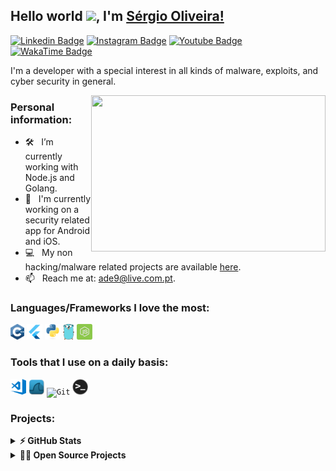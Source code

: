 ## Hello world <img src="https://media.giphy.com/media/hvRJCLFzcasrR4ia7z/giphy.gif" width="25px">, I'm [Sérgio Oliveira!](https://github.com/Mistakx/)

[![Linkedin Badge](https://img.shields.io/badge/-Linkedin-2554da?style=flat-square&logo=Linkedin&logoColor=white)](https://www.linkedin.com/in/sergio-n-oliveira/)
[![Instagram Badge](https://img.shields.io/badge/-Instagram-e4405f?style=flat-square&logo=Instagram&logoColor=white)](https://instagram.com/Mistakx/)
[![Youtube Badge](https://img.shields.io/badge/-Youtube-bf1d00?style=flat-square&logo=Youtube&logoColor=white)](https://www.youtube.com/channel/UCgPqmKIfUjk91vQJC4mvoJA)
[![WakaTime Badge](https://img.shields.io/badge/-WakaTime-0cc7e8?style=flat-square&logo=WakaTime&logoColor=white)](https://wakatime.com/@Mistakx)

I'm a developer with a special interest in all kinds of malware, exploits, and cyber security in general.
<!-- <img align="right" height="250" width="375" alt="" src="https://raw.githubusercontent.com/iampavangandhi/iampavangandhi/master/gifs/coder.gif" /> -->

<img align="right" height="250" width="375" alt="" src="https://i.giphy.com/media/8fRwPZtbWkkX6/giphy.webp" />

### Personal information:
 
- 🛠 &nbsp; I’m currently working with Node.js and Golang.
- 📱 &nbsp; I'm currently working on a security related app for Android and iOS.
- 💻 &nbsp; My non hacking/malware related projects are available [here](https://github.com/Mistakx?tab=repositories).
- 📫 &nbsp; Reach me at: ade9@live.com.pt.

### Languages/Frameworks I love the most:

<code><img title="C++" height="25" src="assets/cpp.svg"></code>
<code><img title="Flutter" height="25" src="assets/flutter.png"></code>
<code><img title="Python" height="25" src="assets/python.svg"></code>
<code><img title="Golang" height="25" src="assets/golang.svg"></code>
<code><img title="Node.js" height="25" width="25" src="assets/node.svg"></code>

### Tools that I use on a daily basis:

<code><img title="Visual Studio Code" height="25" src="assets/visual-studio-code.png"></code>
<code><img title="Wireshark" height="25" src="assets/wireshark-icon.png"></code>
<code><img title="Git" height="25" src="https://github.com/zumrudu-anka/zumrudu-anka/blob/master/images/git-original.svg"></code>
<code><img title="Bash" height="25" src="assets/terminal.png" alt="terminal"></code>
<!-- "https://raw.githubusercontent.com/github/explore/80688e429a7d4ef2fca1e82350fe8e3517d3494d/topics/terminal/terminal.png" -->

### Projects:

<details>	
  <summary><b>⚡ GitHub Stats</b></summary>

  <a title="GitHub Stats">
    <img height=175 align="center" src="https://github-readme-stats.vercel.app/api?username=Mistakx&show_icons=true&theme=chartreuse-dark">
  </a>

  <!-- <a href="https://github.com/Mistakx/github-readme-stats" title="Most Used Languages">
    <img height=175 align="center" src="https://github-readme-stats.vercel.app/api/top-langs/?username=Mistakx&hide=c%23,powershell,java&title_color=2aa889&text_color=99d1ce&icon_color=2bbc8a&bg_color=0c1014&langs_count=8&layout=compact" />
  </a> -->

  <a title="Most Used Languages">
    <img height=175 align="center" src="https://github-readme-stats.vercel.app/api/top-langs/?username=Mistakx&theme=chartreuse-dark&layout=compact" />
  </a>

  <!-- [![willianrod's wakatime stats](https://github-readme-stats.vercel.app/api/wakatime?username=Mistakx)](https://github.com/anuraghazra/github-readme-stats) -->

</details>



<details>
  <summary><b>🧑‍🚀 Open Source Projects</b></summary>

  <br />
  <table>
    <thead align="center">
      <tr border: none;>
        <td><b>💻 Projects</b></td>
        <td><b>🌟 Stars</b></td>
        <td><b>🍴 Forks</b></td>
        <td><b>🐛 Issues</b></td>
        <td><b>🔔 Pull Requests</b></td>
        <td><b>👨‍💻 Language</b></td>
      </tr>
    </thead>
    <tbody>
      <tr>
	      <td><a href="https://github.com/Mistakx/Bus-Company"><b>🚌 Bus Company Simulation</b></a></td>
        <td><img alt="Stars" src="https://img.shields.io/github/stars/Mistakx/Bus-Company?style=flat-square&labelColor=343b41"/></td>
        <td><img alt="Forks" src="https://img.shields.io/github/forks/Mistakx/Bus-Company?style=flat-square&labelColor=343b41"/></td>
        <td><img alt="Issues" src="https://img.shields.io/github/issues/Mistakx/Bus-Company?style=flat-square"/></td>
        <td><img alt="Pull Requests" src="https://img.shields.io/github/issues-pr/Mistakx/Bus-Company?style=flat-square"/></td>
        <td><img alt="Language" src="https://img.shields.io/github/languages/top/Mistakx/Bus-Company?style=flat-square"/></td>
      </tr>
      <tr>
	      <td><a href="https://github.com/Mistakx/Vending-Machine"><b>🍫 Vending Machine Simulation</b></a></td>
        <td><img alt="Stars" src="https://img.shields.io/github/stars/Mistakx/Vending-Machine?style=flat-square&labelColor=343b41"/></td>
        <td><img alt="Forks" src="https://img.shields.io/github/forks/Mistakx/Vending-Machine?style=flat-square&labelColor=343b41"/></td>
        <td><img alt="Issues" src="https://img.shields.io/github/issues/Mistakx/Vending-Machine?style=flat-square"/></td>
        <td><img alt="Pull Requests" src="https://img.shields.io/github/issues-pr/Mistakx/Vending-Machine?style=flat-square"/></td>
        <td><img alt="Language" src="https://img.shields.io/github/languages/top/Mistakx/Vending-Machine?style=flat-square"/></td>
      </tr>
      <tr>
	      <td><a href="https://github.com/Mistakx/PacMan"><b>👾 Climate Change Pac-Man</b></a></td>
        <td><img alt="Stars" src="https://img.shields.io/github/stars/Mistakx/PacMan?style=flat-square&labelColor=343b41"/></td>
        <td><img alt="Forks" src="https://img.shields.io/github/forks/Mistakx/PacMan?style=flat-square&labelColor=343b41"/></td>
        <td><img alt="Issues" src="https://img.shields.io/github/issues/Mistakx/PacMan?style=flat-square"/></td>
        <td><img alt="Pull Requests" src="https://img.shields.io/github/issues-pr/Mistakx/PacMan?style=flat-square"/></td>
        <td><img alt="Language" src="https://img.shields.io/github/languages/top/Mistakx/PacMan?style=flat-square"/></td>
      </tr>
      <tr>
	      <td><a href="https://github.com/Mistakx/BarCodeGenerator"><b>🗃 Digital Bar Code Generator</b></a></td>
        <td><img alt="Stars" src="https://img.shields.io/github/stars/Mistakx/BarCodeGenerator?style=flat-square&labelColor=343b41"/></td>
        <td><img alt="Forks" src="https://img.shields.io/github/forks/Mistakx/BarCodeGenerator?style=flat-square&labelColor=343b41"/></td>
        <td><img alt="Issues" src="https://img.shields.io/github/issues/Mistakx/BarCodeGenerator?style=flat-square"/></td>
        <td><img alt="Pull Requests" src="https://img.shields.io/github/issues-pr/Mistakx/BarCodeGenerator?style=flat-square"/></td>
        <td><img alt="Language" src="https://img.shields.io/github/languages/top/Mistakx/BarCodeGenerator?style=flat-square"/></td>
      </tr>
    </tbody>
  </table>
  <br />
</details>
